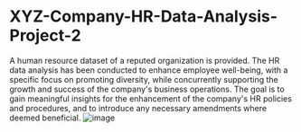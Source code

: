 # XYZ-Company-HR-Data-Analysis-Project-2
A human resource dataset of a reputed organization is provided. The HR data analysis has been conducted to enhance employee well-being, with a specific focus on promoting diversity, while concurrently supporting the growth and success of the company's business operations. 
The goal is to gain meaningful insights for the enhancement of the company's HR policies and procedures, and to introduce any necessary amendments where deemed beneficial.
![image](https://github.com/Neethu-Radhakrishnan/XYZ-Company-HR-Data-Analysis-Project--2/assets/115994497/8ea1280e-b187-4cf5-bf09-cb75a36820b5)

